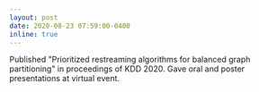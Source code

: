 ```yaml
---
layout: post
date: 2020-08-23 07:59:00-0400
inline: true
---
```


Published "Prioritized restreaming algorithms for balanced graph partitioning" in proceedings of KDD 2020. Gave oral and poster presentations at virtual event.
